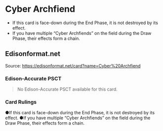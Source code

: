 # Cyber Archfiend

*   If this card is face-down during the End Phase, it is not destroyed by its effect.
*   If you have multiple “Cyber Archfiends” on the field during the Draw Phase, their effects form a chain.

## Edisonformat.net

Source: https://edisonformat.net/card?name=Cyber%20Archfiend

### Edison-Accurate PSCT

> No Edison-Accurate PSCT available for this card.

### Card Rulings

●If this card is face-down during the End Phase, it is not destroyed by its effect.
●If you have multiple “Cyber Archfiends” on the field during the Draw Phase, their effects form a chain.
            
